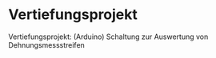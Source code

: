 # Vertiefungsprojekt

Vertiefungsprojekt: (Arduino) Schaltung zur Auswertung von Dehnungsmessstreifen
